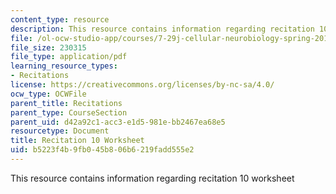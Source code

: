 ```yaml
---
content_type: resource
description: This resource contains information regarding recitation 10 worksheet
file: /ol-ocw-studio-app/courses/7-29j-cellular-neurobiology-spring-2012/b5223f4b9fb045b806b6219fadd555e2_MIT7_29JS12_Recitation10.pdf
file_size: 230315
file_type: application/pdf
learning_resource_types:
- Recitations
license: https://creativecommons.org/licenses/by-nc-sa/4.0/
ocw_type: OCWFile
parent_title: Recitations
parent_type: CourseSection
parent_uid: d42a92c1-acc3-e1d5-981e-bb2467ea68e5
resourcetype: Document
title: Recitation 10 Worksheet
uid: b5223f4b-9fb0-45b8-06b6-219fadd555e2
---
```

This resource contains information regarding recitation 10 worksheet